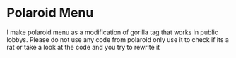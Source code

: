 # Polaroid Menu

I make polaroid menu as a modification of gorilla tag that works in public lobbys.
Please do not use any code from polaroid only use it to check if its a rat or take a look at the code and you try to rewrite it
